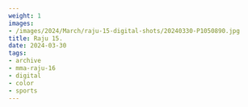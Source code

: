 ```yaml
---
weight: 1
images:
- /images/2024/March/raju-15-digital-shots/20240330-P1050890.jpg
title: Raju 15.
date: 2024-03-30
tags:
- archive
- mma-raju-16
- digital
- color
- sports
---
```

